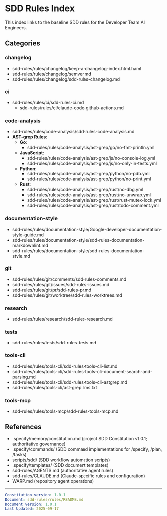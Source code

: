 # SDD Rules Index

This index links to the baseline SDD rules for the Developer Team AI Engineers.

## Categories

### changelog

- sdd-rules/rules/changelog/keep-a-changelog-index.html.haml
- sdd-rules/rules/changelog/semver.md
- sdd-rules/rules/changelog/sdd-rules-changelog.md

### ci

- sdd-rules/rules/ci/sdd-rules-ci.md
    - sdd-rules/rules/ci/claude-code-github-actions.md

### code-analysis

- sdd-rules/rules/code-analysis/sdd-rules-code-analysis.md
- **AST-grep Rules**:
    - **Go**:
        - sdd-rules/rules/code-analysis/ast-grep/go/no-fmt-println.yml
    - **JavaScript**:
        - sdd-rules/rules/code-analysis/ast-grep/js/no-console-log.yml
        - sdd-rules/rules/code-analysis/ast-grep/js/no-only-in-tests.yml
    - **Python**:
        - sdd-rules/rules/code-analysis/ast-grep/python/no-pdb.yml
        - sdd-rules/rules/code-analysis/ast-grep/python/no-print.yml
    - **Rust**:
        - sdd-rules/rules/code-analysis/ast-grep/rust/no-dbg.yml
        - sdd-rules/rules/code-analysis/ast-grep/rust/no-unwrap.yml
        - sdd-rules/rules/code-analysis/ast-grep/rust/rust-mutex-lock.yml
        - sdd-rules/rules/code-analysis/ast-grep/rust/todo-comment.yml

### documentation-style

- sdd-rules/rules/documentation-style/Google-developer-documentation-style-guide.md
- sdd-rules/rules/documentation-style/sdd-rules-documentation-markdownlint.md
- sdd-rules/rules/documentation-style/sdd-rules-documentation-style.md

### git

- sdd-rules/rules/git/comments/sdd-rules-comments.md
- sdd-rules/rules/git/issues/sdd-rules-issues.md
- sdd-rules/rules/git/pr/sdd-rules-pr.md
- sdd-rules/rules/git/worktree/sdd-rules-worktrees.md

### research

- sdd-rules/rules/research/sdd-rules-research.md

### tests

- sdd-rules/rules/tests/sdd-rules-tests.md

### tools-cli

- sdd-rules/rules/tools-cli/sdd-rules-tools-cli-list.md
- sdd-rules/rules/tools-cli/sdd-rules-tools-cli-document-search-and-parsing.md
- sdd-rules/rules/tools-cli/sdd-rules-tools-cli-astgrep.md
- sdd-rules/rules/tools-cli/ast-grep.llms.txt

### tools-mcp

- sdd-rules/rules/tools-mcp/sdd-rules-tools-mcp.md

## References

- .specify/memory/constitution.md (project SDD Constitution v1.0.1; authoritative governance)
- .specify/commands/ (SDD command implementations for /specify, /plan, /tasks)
- scripts/sdd/ (SDD workflow automation scripts)
- .specify/templates/ (SDD document templates)
- sdd-rules/AGENTS.md (authoritative agent rules)
- sdd-rules/CLAUDE.md (Claude-specific rules and configuration)
- WARP.md (repository agent operations)

---

```yaml
Constitution version: 1.0.1
Document: sdd-rules/rules/README.md
Document version: 1.0.1
Last Updated: 2025-09-17
```

